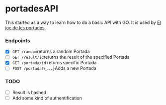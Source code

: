 # portadesAPI

This started as a way to learn how to do a basic API with GO. It is used by [El joc de les portades](https://eljocdelesportades.xyz).

### Endpoints

+ [x] `GET /random`returns a random Portada
+ [ ] `GET /result/id`returns the result of the specified Portada
+ [x] `GET /portada/id` returns specific Portada
+ [ ] `POST /portada?{...}`Adds a new Portada

### TODO

+ [ ] Result is hashed
+ [ ] Add some kind of authentification
